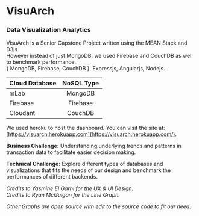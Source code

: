 # VisuArch
### Data Visualization Analytics

VisuArch is a Senior Capstone Project written using the MEAN Stack and D3js.<br/>
However instead of just MongoDB, we used Firebase and CouchDB as well to benchmark performance.<br/>
{ MongoDB, Firebase, CouchDB }, Expressjs, Angularjs, Nodejs.

| Cloud Database | NoSQL Type |
| -------------- |:----------:|
| mLab           | MongoDB    |
| Firebase       | Firebase   |
| Cloudant       | CouchDB    |

We used heroku to host the dashboard. You can visit the site at: [https://visuarch.herokuapp.com](https://visuarch.herokuapp.com/).

__Business Challenge:__ Understanding underlying trends and patterns in transaction data to facilitate easier decision making.

__Technical Challenge:__ Explore different types of databases and visualizations that fits the needs of our design and benchmark the performances of different backends.

_Credits to Yasmine El Garhi for the UX & UI Design._<br/>
_Credits to Ryan McGuigan for the Line Graph._

_Other Graphs are open source with edit to the source code to fit our need._
